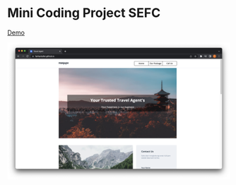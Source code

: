 # Mini Coding Project SEFC

[Demo](https://farhantallei.github.io "Travel Agent")

![Screenshot](./screenshot.png)
